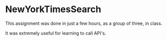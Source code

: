 # NewYorkTimesSearch

This assignment was done in just a few hours, as a group of three, in class.

It was extremely useful for learning to call API's.
